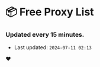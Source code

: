 # :package: Free Proxy List
### Updated every 15 minutes.

- Last updated: `2024-07-11 02:13`

:heart:
